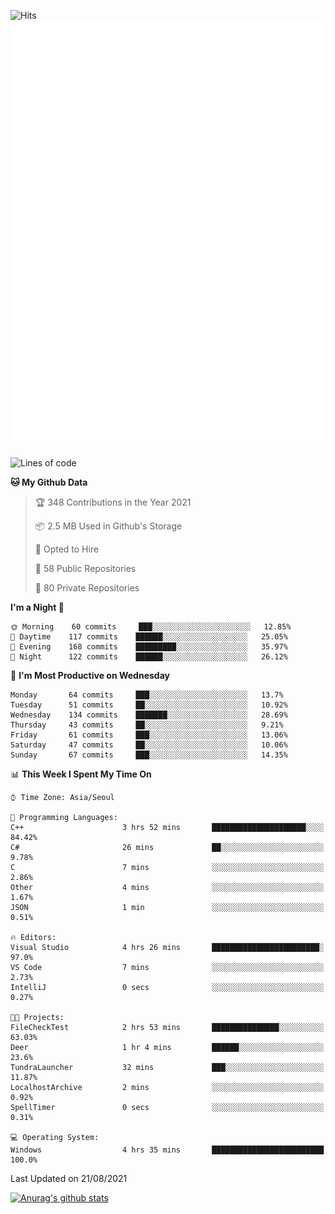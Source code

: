![Hits](https://hits.seeyoufarm.com/api/count/incr/badge.svg?url=https%3A%2F%2Fgithub.com%2Fkokose1234&count_bg=%2379C83D&title_bg=%23555555&icon=apple.svg&icon_color=%23E7E7E7&title=hits&edge_flat=false)
<br/>
![Metrics](https://github.com/kokose1234/kokose1234/blob/main/github-metrics.svg)

<!--START_SECTION:waka-->
![Lines of code](https://img.shields.io/badge/From%20Hello%20World%20I%27ve%20Written-12.4%20million%20lines%20of%20code-blue)

**🐱 My Github Data** 

> 🏆 348 Contributions in the Year 2021
 > 
> 📦 2.5 MB Used in Github's Storage 
 > 
> 💼 Opted to Hire
 > 
> 📜 58 Public Repositories 
 > 
> 🔑 80 Private Repositories  
 > 
**I'm a Night 🦉** 

```text
🌞 Morning    60 commits     ███░░░░░░░░░░░░░░░░░░░░░░   12.85% 
🌆 Daytime    117 commits    ██████░░░░░░░░░░░░░░░░░░░   25.05% 
🌃 Evening    168 commits    █████████░░░░░░░░░░░░░░░░   35.97% 
🌙 Night      122 commits    ██████░░░░░░░░░░░░░░░░░░░   26.12%

```
📅 **I'm Most Productive on Wednesday** 

```text
Monday       64 commits     ███░░░░░░░░░░░░░░░░░░░░░░   13.7% 
Tuesday      51 commits     ██░░░░░░░░░░░░░░░░░░░░░░░   10.92% 
Wednesday    134 commits    ███████░░░░░░░░░░░░░░░░░░   28.69% 
Thursday     43 commits     ██░░░░░░░░░░░░░░░░░░░░░░░   9.21% 
Friday       61 commits     ███░░░░░░░░░░░░░░░░░░░░░░   13.06% 
Saturday     47 commits     ██░░░░░░░░░░░░░░░░░░░░░░░   10.06% 
Sunday       67 commits     ███░░░░░░░░░░░░░░░░░░░░░░   14.35%

```


📊 **This Week I Spent My Time On** 

```text
⌚︎ Time Zone: Asia/Seoul

💬 Programming Languages: 
C++                      3 hrs 52 mins       █████████████████████░░░░   84.42% 
C#                       26 mins             ██░░░░░░░░░░░░░░░░░░░░░░░   9.78% 
C                        7 mins              ░░░░░░░░░░░░░░░░░░░░░░░░░   2.86% 
Other                    4 mins              ░░░░░░░░░░░░░░░░░░░░░░░░░   1.67% 
JSON                     1 min               ░░░░░░░░░░░░░░░░░░░░░░░░░   0.51%

🔥 Editors: 
Visual Studio            4 hrs 26 mins       ████████████████████████░   97.0% 
VS Code                  7 mins              ░░░░░░░░░░░░░░░░░░░░░░░░░   2.73% 
IntelliJ                 0 secs              ░░░░░░░░░░░░░░░░░░░░░░░░░   0.27%

🐱‍💻 Projects: 
FileCheckTest            2 hrs 53 mins       ███████████████░░░░░░░░░░   63.03% 
Deer                     1 hr 4 mins         ██████░░░░░░░░░░░░░░░░░░░   23.6% 
TundraLauncher           32 mins             ███░░░░░░░░░░░░░░░░░░░░░░   11.87% 
LocalhostArchive         2 mins              ░░░░░░░░░░░░░░░░░░░░░░░░░   0.92% 
SpellTimer               0 secs              ░░░░░░░░░░░░░░░░░░░░░░░░░   0.31%

💻 Operating System: 
Windows                  4 hrs 35 mins       █████████████████████████   100.0%

```


 Last Updated on 21/08/2021
<!--END_SECTION:waka-->

[![Anurag's github stats](https://github-readme-stats.vercel.app/api?username=kokose1234&theme=dracula)](https://github.com/anuraghazra/github-readme-stats)



	
